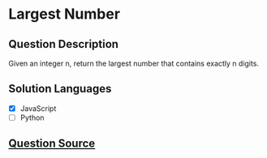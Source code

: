 # Largest Number

## Question Description

Given an integer n, return the largest number that contains exactly n digits.

## Solution Languages

- [x] JavaScript
- [ ] Python

## [Question Source](https://app.codesignal.com/arcade/code-arcade/intro-gates/SZB5XypsMokGusDhX)
